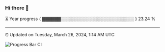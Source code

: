### Hi there 👋

⏳ Year progress { ▓▓▓▓▓▓░░░░░░░░░░░░░░░░░░░░░░░░ } 23.24 %

---

⏰ Updated on Tuesday, March 26, 2024, 1:14 AM UTC

![Progress Bar CI](https://github.com/arthurbuhl/arthurbuhl/workflows/Progress%20Bar%20CI/badge.svg)
